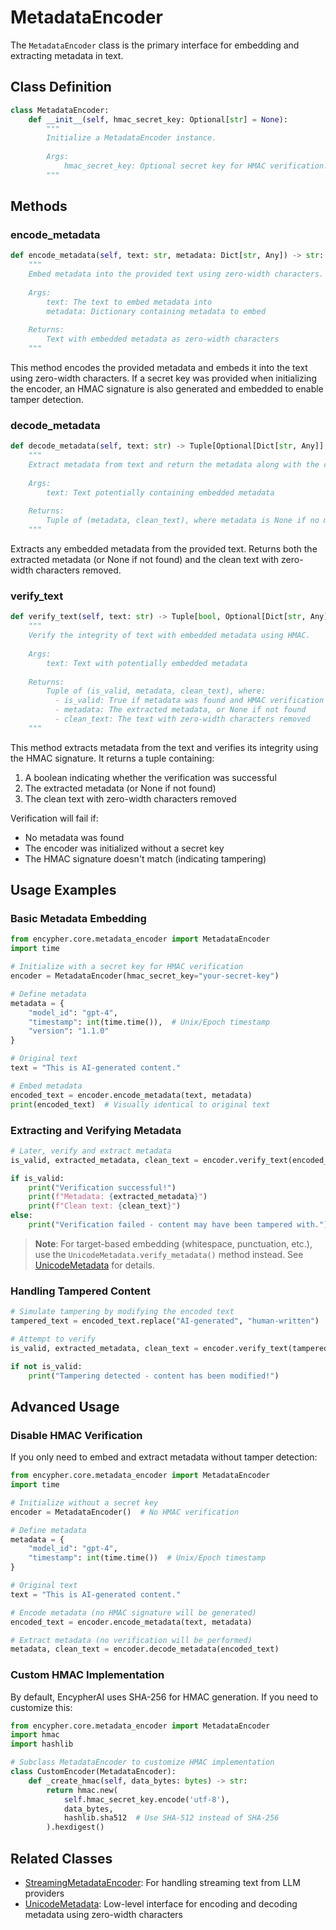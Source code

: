 # MetadataEncoder

The `MetadataEncoder` class is the primary interface for embedding and extracting metadata in text.

## Class Definition

```python
class MetadataEncoder:
    def __init__(self, hmac_secret_key: Optional[str] = None):
        """
        Initialize a MetadataEncoder instance.
        
        Args:
            hmac_secret_key: Optional secret key for HMAC verification. If None, HMAC verification is disabled.
        """
```

## Methods

### encode_metadata

```python
def encode_metadata(self, text: str, metadata: Dict[str, Any]) -> str:
    """
    Embed metadata into the provided text using zero-width characters.
    
    Args:
        text: The text to embed metadata into
        metadata: Dictionary containing metadata to embed
        
    Returns:
        Text with embedded metadata as zero-width characters
    """
```

This method encodes the provided metadata and embeds it into the text using zero-width characters. If a secret key was provided when initializing the encoder, an HMAC signature is also generated and embedded to enable tamper detection.

### decode_metadata

```python
def decode_metadata(self, text: str) -> Tuple[Optional[Dict[str, Any]], str]:
    """
    Extract metadata from text and return the metadata along with the clean text.
    
    Args:
        text: Text potentially containing embedded metadata
        
    Returns:
        Tuple of (metadata, clean_text), where metadata is None if no metadata was found
    """
```

Extracts any embedded metadata from the provided text. Returns both the extracted metadata (or None if not found) and the clean text with zero-width characters removed.

### verify_text

```python
def verify_text(self, text: str) -> Tuple[bool, Optional[Dict[str, Any]], str]:
    """
    Verify the integrity of text with embedded metadata using HMAC.
    
    Args:
        text: Text with potentially embedded metadata
        
    Returns:
        Tuple of (is_valid, metadata, clean_text), where:
          - is_valid: True if metadata was found and HMAC verification passed
          - metadata: The extracted metadata, or None if not found
          - clean_text: The text with zero-width characters removed
    """
```

This method extracts metadata from the text and verifies its integrity using the HMAC signature. It returns a tuple containing:

1. A boolean indicating whether the verification was successful
2. The extracted metadata (or None if not found)
3. The clean text with zero-width characters removed

Verification will fail if:
- No metadata was found
- The encoder was initialized without a secret key
- The HMAC signature doesn't match (indicating tampering)

## Usage Examples

### Basic Metadata Embedding

```python
from encypher.core.metadata_encoder import MetadataEncoder
import time

# Initialize with a secret key for HMAC verification
encoder = MetadataEncoder(hmac_secret_key="your-secret-key")

# Define metadata
metadata = {
    "model_id": "gpt-4",
    "timestamp": int(time.time()),  # Unix/Epoch timestamp
    "version": "1.1.0"
}

# Original text
text = "This is AI-generated content."

# Embed metadata
encoded_text = encoder.encode_metadata(text, metadata)
print(encoded_text)  # Visually identical to original text
```

### Extracting and Verifying Metadata

```python
# Later, verify and extract metadata
is_valid, extracted_metadata, clean_text = encoder.verify_text(encoded_text)

if is_valid:
    print("Verification successful!")
    print(f"Metadata: {extracted_metadata}")
    print(f"Clean text: {clean_text}")
else:
    print("Verification failed - content may have been tampered with.")
```

> **Note**: For target-based embedding (whitespace, punctuation, etc.), use the `UnicodeMetadata.verify_metadata()` method instead. See [UnicodeMetadata](unicode-metadata.md) for details.

### Handling Tampered Content

```python
# Simulate tampering by modifying the encoded text
tampered_text = encoded_text.replace("AI-generated", "human-written")

# Attempt to verify
is_valid, extracted_metadata, clean_text = encoder.verify_text(tampered_text)

if not is_valid:
    print("Tampering detected - content has been modified!")
```

## Advanced Usage

### Disable HMAC Verification

If you only need to embed and extract metadata without tamper detection:

```python
from encypher.core.metadata_encoder import MetadataEncoder
import time

# Initialize without a secret key
encoder = MetadataEncoder()  # No HMAC verification

# Define metadata
metadata = {
    "model_id": "gpt-4",
    "timestamp": int(time.time())  # Unix/Epoch timestamp
}

# Original text
text = "This is AI-generated content."

# Encode metadata (no HMAC signature will be generated)
encoded_text = encoder.encode_metadata(text, metadata)

# Extract metadata (no verification will be performed)
metadata, clean_text = encoder.decode_metadata(encoded_text)
```

### Custom HMAC Implementation

By default, EncypherAI uses SHA-256 for HMAC generation. If you need to customize this:

```python
from encypher.core.metadata_encoder import MetadataEncoder
import hmac
import hashlib

# Subclass MetadataEncoder to customize HMAC implementation
class CustomEncoder(MetadataEncoder):
    def _create_hmac(self, data_bytes: bytes) -> str:
        return hmac.new(
            self.hmac_secret_key.encode('utf-8'),
            data_bytes,
            hashlib.sha512  # Use SHA-512 instead of SHA-256
        ).hexdigest()
```

## Related Classes

- [StreamingMetadataEncoder](streaming-metadata-encoder.md): For handling streaming text from LLM providers
- [UnicodeMetadata](unicode-metadata.md): Low-level interface for encoding and decoding metadata using zero-width characters
